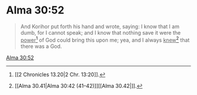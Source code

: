 # Alma 30:52

> And Korihor put forth his hand and wrote, saying: I know that I am dumb, for I cannot speak; and I know that nothing save it were the <u>power</u>[^a] of God could bring this upon me; yea, and I always <u>knew</u>[^b] that there was a God.

[Alma 30:52](https://www.churchofjesuschrist.org/study/scriptures/bofm/alma/30?lang=eng&id=p52#p52)


[^a]: [[2 Chronicles 13.20|2 Chr. 13:20]].  
[^b]: [[Alma 30.41|Alma 30:42 (41–42)]][[Alma 30.42|]].  
